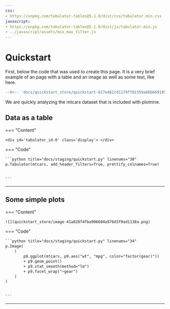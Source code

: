 ```yaml
---
css:
- https://unpkg.com/tabulator-tables@5.1.0/dist/css/tabulator.min.css
javascript:
- https://unpkg.com/tabulator-tables@5.1.0/dist/js/tabulator.min.js
- ../javascript/assets/min_max_filter.js
---
```



# Quickstart

First, below the code that was used to create this page. 
It is a very brief example of an page with a table and an image
as well as some text, like here.

```python title="docs/staging/quickstart.py"
--8<-- 'docs/quickstart_store/quickstart-817e461cd1179ff81359a66b669105df.py'
```

We are quickly analyzing the mtcars dataset 
that is included with plotnine.

## Data as a table

=== "Content"

    <div id='tabulator_id-0' class='display'> </div>

=== "Code"

    ```python title="docs/staging/quickstart.py" linenums="30"
    p.Tabulator(mtcars, add_header_filters=True, prettify_colnames=True)


    ```

---

<script>
var table = new Tabulator('#tabulator_id-0', {"layout": "fitDataTable", "pagination": true, "paginationSize": 10, "paginationSizeSelector": true, "columns": [{"field": "name", "headerFilter": "input", "title": "Name"}, {"field": "mpg", "width": 80, "headerFilter": minMaxFilterEditor, "headerFilterFunc": minMaxFilterFunction, "headerFilterLiveFilter": false, "title": "Mpg"}, {"field": "cyl", "width": 80, "headerFilter": minMaxFilterEditor, "headerFilterFunc": minMaxFilterFunction, "headerFilterLiveFilter": false, "title": "Cyl"}, {"field": "disp", "width": 80, "headerFilter": minMaxFilterEditor, "headerFilterFunc": minMaxFilterFunction, "headerFilterLiveFilter": false, "title": "Disp"}, {"field": "hp", "width": 80, "headerFilter": minMaxFilterEditor, "headerFilterFunc": minMaxFilterFunction, "headerFilterLiveFilter": false, "title": "Hp"}, {"field": "drat", "width": 80, "headerFilter": minMaxFilterEditor, "headerFilterFunc": minMaxFilterFunction, "headerFilterLiveFilter": false, "title": "Drat"}, {"field": "wt", "width": 80, "headerFilter": minMaxFilterEditor, "headerFilterFunc": minMaxFilterFunction, "headerFilterLiveFilter": false, "title": "Wt"}, {"field": "qsec", "width": 80, "headerFilter": minMaxFilterEditor, "headerFilterFunc": minMaxFilterFunction, "headerFilterLiveFilter": false, "title": "Qsec"}, {"field": "vs", "width": 80, "headerFilter": minMaxFilterEditor, "headerFilterFunc": minMaxFilterFunction, "headerFilterLiveFilter": false, "title": "Vs"}, {"field": "am", "width": 80, "headerFilter": minMaxFilterEditor, "headerFilterFunc": minMaxFilterFunction, "headerFilterLiveFilter": false, "title": "Am"}, {"field": "gear", "width": 80, "headerFilter": minMaxFilterEditor, "headerFilterFunc": minMaxFilterFunction, "headerFilterLiveFilter": false, "title": "Gear"}, {"field": "carb", "width": 80, "headerFilter": minMaxFilterEditor, "headerFilterFunc": minMaxFilterFunction, "headerFilterLiveFilter": false, "title": "Carb"}], "ajaxURL": "../quickstart_store/tabulator-c8469972d60cd61d98262704e068f4e9.json"});
</script>

[comment]: # (id: tabulator_id-0)

## Some simple plots

=== "Content"

    ![](quickstart_store/image-41a828f4fba906604a976d3f9ad1138a.png)

=== "Code"

    ```python title="docs/staging/quickstart.py" linenums="34"
    p.Image(
        (
            p9.ggplot(mtcars, p9.aes("wt", "mpg", color="factor(gear)"))
            + p9.geom_point()
            + p9.stat_smooth(method="lm")
            + p9.facet_wrap("~gear")
        )
    )


    ```

---
